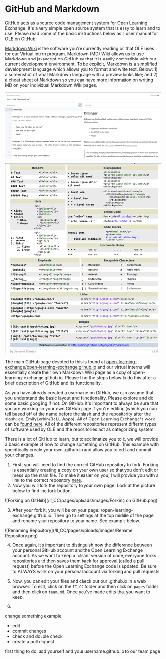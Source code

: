 # GitHub and Markdown

[GitHub](https://help.github.com/categories/writing-on-github/) acts as a source code management system for Open Learning Exchange. It's a very simple open source system that is easy to learn and to use. Please read some of the basic instructions below as a user manual for OLE on GitHub. 

[Markdown Wiki](http://dynalon.github.io/mdwiki/#!quickstart.md) is the software you're currently reading on that OLE uses for our Virtual intern program. Markdown (MD) Wiki allows us to use Markdown and javascript on GitHub so that it is easily compatible with our current development environment. To be explicit, Markdown is a simplified development language which allows you to format and write text. Below: 1) a screenshot of what Markdown language with a preview looks like; and 2) a cheat sheet of Markdown so you can have more information on writing MD on your individual Markdown Wiki pages. 

![Markdown Preview](/ll_CC/pages/uploads/images/markdown.png)

![Markdown Cheat Sheet](/ll_CC/pages/uploads/images/Markdown_Reference.png)

The main GitHub page devoted to this is found at [open-learning-exchange/open-learning-exchange.github.io](https://github.com/open-learning-exchange/open-learning-exchange.github.io) and our virtual interns will essentially create their own Markdown Wiki page as a copy of open-learning-exchange.github.io. Please find the steps below to do this after a brief description of GitHub and its functionality. 

As you have already created a username on GitHub, we can assume that you understand the basic layout and functionality. Please explore and do some basic googling if not. On GitHub, it's important to always be sure that you are working on your own GitHub page if you're editing (which you can tell based off of the name before the slash and the repositority after the slash: ex. EmilyLarkin/BeLL-Apps). All of Open Learning Exchange's work can be [found here](https://github.com/open-learning-exchange). All of the different repositories represent differnt types of software used by OLE and the repositories act as categorizing system. 

There is a lot of GitHub to learn, but to acclimatize you to it, we will provide a basic example of how to change something on GitHub. This example with specifically create your own <username>.github.io and allow you to edit and commit your changes. 

1. First, you will need to find the correct GitHub repository to fork. Forking is essentially creating a copy on your own user so that you don't edit or mess up the main file. To make it easier on you, I will provide you with a link to the correct repository [here](https://github.com/open-learning-exchange/open-learning-exchange.github.io). 
2. Now you will fork the repository to your own page. Look at the picture below to find the fork button. 

![Forking on GitHub](/ll_CC/pages/uploads/images/Forking on GitHub.png)

3. After your fork it, you will be on your page: <username>/open-learning-exchange.github.io. Then go to settings at the top middle of the page and rename your repository to your name. See example below. 

![Renaming Repository](/ll_CC/pages/uploads/images/Rename Repository.png)

4. Once again, it's important to distinguish now the difference between your personal GitHub account and the Open Learning Exchange account. As we want to keep a 'clean' version of code, everyone forks repositories and then saves them back for approval (called a pull request) before the Open Learning Exchange code is updated. Be sure to ALWAYS work on your personal account via forking and pull requests. 
5. Now, you can edit your files and check out our <username>.github.io in a web browser. To edit, click on the `II_CC` folder and then click on `pages` folder and then click on `team.md`. Once you've made edits that you want to keep, 

6. 


change something example
- edit 
- commit changes
- check and double check 
- create a pull request

first thing to do: add yourself and your username.github.io to our team page
